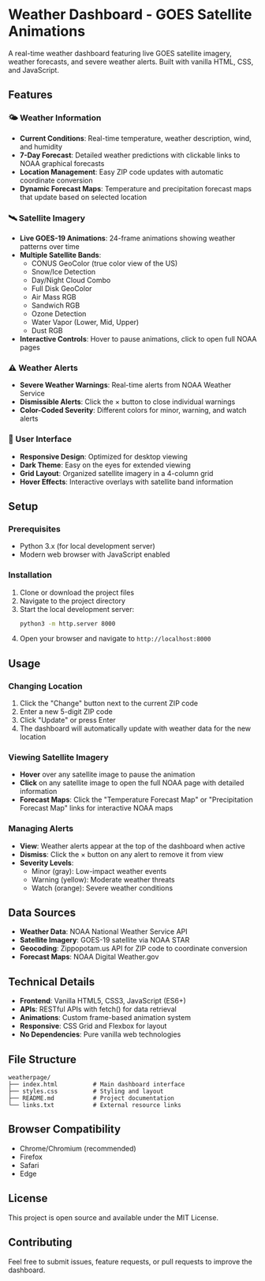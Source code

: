 # Weather Dashboard - GOES Satellite Animations

A real-time weather dashboard featuring live GOES satellite imagery, weather forecasts, and severe weather alerts. Built with vanilla HTML, CSS, and JavaScript.

## Features

### 🌤️ Weather Information
- **Current Conditions**: Real-time temperature, weather description, wind, and humidity
- **7-Day Forecast**: Detailed weather predictions with clickable links to NOAA graphical forecasts
- **Location Management**: Easy ZIP code updates with automatic coordinate conversion
- **Dynamic Forecast Maps**: Temperature and precipitation forecast maps that update based on selected location

### 🛰️ Satellite Imagery
- **Live GOES-19 Animations**: 24-frame animations showing weather patterns over time
- **Multiple Satellite Bands**: 
  - CONUS GeoColor (true color view of the US)
  - Snow/Ice Detection
  - Day/Night Cloud Combo
  - Full Disk GeoColor
  - Air Mass RGB
  - Sandwich RGB
  - Ozone Detection
  - Water Vapor (Lower, Mid, Upper)
  - Dust RGB
- **Interactive Controls**: Hover to pause animations, click to open full NOAA pages

### ⚠️ Weather Alerts
- **Severe Weather Warnings**: Real-time alerts from NOAA Weather Service
- **Dismissible Alerts**: Click the × button to close individual warnings
- **Color-Coded Severity**: Different colors for minor, warning, and watch alerts

### 🎨 User Interface
- **Responsive Design**: Optimized for desktop viewing
- **Dark Theme**: Easy on the eyes for extended viewing
- **Grid Layout**: Organized satellite imagery in a 4-column grid
- **Hover Effects**: Interactive overlays with satellite band information

## Setup

### Prerequisites
- Python 3.x (for local development server)
- Modern web browser with JavaScript enabled

### Installation
1. Clone or download the project files
2. Navigate to the project directory
3. Start the local development server:
   ```bash
   python3 -m http.server 8000
   ```
4. Open your browser and navigate to `http://localhost:8000`

## Usage

### Changing Location
1. Click the "Change" button next to the current ZIP code
2. Enter a new 5-digit ZIP code
3. Click "Update" or press Enter
4. The dashboard will automatically update with weather data for the new location

### Viewing Satellite Imagery
- **Hover** over any satellite image to pause the animation
- **Click** on any satellite image to open the full NOAA page with detailed information
- **Forecast Maps**: Click the "Temperature Forecast Map" or "Precipitation Forecast Map" links for interactive NOAA maps

### Managing Alerts
- **View**: Weather alerts appear at the top of the dashboard when active
- **Dismiss**: Click the × button on any alert to remove it from view
- **Severity Levels**: 
  - Minor (gray): Low-impact weather events
  - Warning (yellow): Moderate weather threats
  - Watch (orange): Severe weather conditions

## Data Sources

- **Weather Data**: NOAA National Weather Service API
- **Satellite Imagery**: GOES-19 satellite via NOAA STAR
- **Geocoding**: Zippopotam.us API for ZIP code to coordinate conversion
- **Forecast Maps**: NOAA Digital Weather.gov

## Technical Details

- **Frontend**: Vanilla HTML5, CSS3, JavaScript (ES6+)
- **APIs**: RESTful APIs with fetch() for data retrieval
- **Animations**: Custom frame-based animation system
- **Responsive**: CSS Grid and Flexbox for layout
- **No Dependencies**: Pure vanilla web technologies

## File Structure

```
weatherpage/
├── index.html          # Main dashboard interface
├── styles.css          # Styling and layout
├── README.md           # Project documentation
└── links.txt           # External resource links
```

## Browser Compatibility

- Chrome/Chromium (recommended)
- Firefox
- Safari
- Edge

## License

This project is open source and available under the MIT License.

## Contributing

Feel free to submit issues, feature requests, or pull requests to improve the dashboard. 